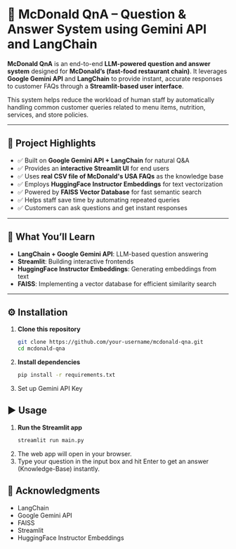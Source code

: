# 🍔 McDonald QnA – Question & Answer System using Gemini API and LangChain

**McDonald QnA** is an end-to-end **LLM-powered question and answer system** designed for **McDonald’s (fast-food restaurant chain)**. It leverages **Google Gemini API** and **LangChain** to provide instant, accurate responses to customer FAQs through a **Streamlit-based user interface**.

This system helps reduce the workload of human staff by automatically handling common customer queries related to menu items, nutrition, services, and store policies.

---

## 📌 Project Highlights

- ✅ Built on **Google Gemini API + LangChain** for natural Q&A  
- ✅ Provides an **interactive Streamlit UI** for end users  
- ✅ Uses **real CSV file of McDonald's USA FAQs** as the knowledge base  
- ✅ Employs **HuggingFace Instructor Embeddings** for text vectorization  
- ✅ Powered by **FAISS Vector Database** for fast semantic search  
- ✅ Helps staff save time by automating repeated queries  
- ✅ Customers can ask questions and get instant responses  

---

## 🧠 What You’ll Learn

- **LangChain + Google Gemini API**: LLM-based question answering  
- **Streamlit**: Building interactive frontends  
- **HuggingFace Instructor Embeddings**: Generating embeddings from text  
- **FAISS**: Implementing a vector database for efficient similarity search  

---

## ⚙️ Installation

1. **Clone this repository**
   ```bash
   git clone https://github.com/your-username/mcdonald-qna.git
   cd mcdonald-qna

2. **Install dependencies**
   ```bash
   pip install -r requirements.txt

3. Set up Gemini API Key 

## ▶️ Usage

1. **Run the Streamlit app**
   ```bash
   streamlit run main.py

2. The web app will open in your browser.
3. Type your question in the input box and hit Enter to get an answer (Knowledge-Base) instantly.

## 🙌 Acknowledgments

- LangChain
- Google Gemini API
- FAISS
- Streamlit
- HuggingFace Instructor Embeddings
